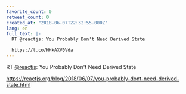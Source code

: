 ```yaml
---
favorite_count: 0
retweet_count: 0
created_at: "2018-06-07T22:32:55.000Z"
lang: en
full_text: |-
  RT @reactjs: You Probably Don't Need Derived State

  https://t.co/HHkAXV0Vda
---
```


RT [@reactjs](https://twitter.com/reactjs): You Probably Don't Need Derived
State

<https://reactjs.org/blog/2018/06/07/you-probably-dont-need-derived-state.html>
